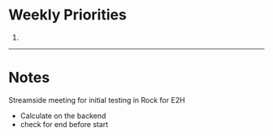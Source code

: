 # Weekly Priorities
1. 
---
# Notes
Streamside meeting for initial testing in Rock for E2H
- Calculate on the backend
- check for end before start